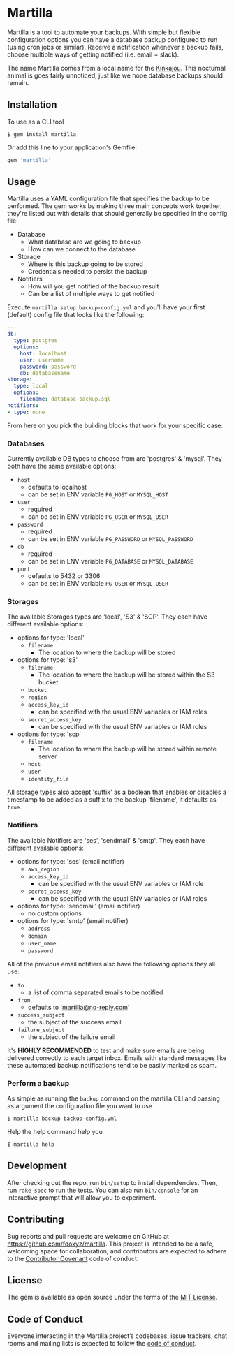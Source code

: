 # Martilla

Martilla is a tool to automate your backups. With simple but flexible configuration options you can have a database backup configured to run (using cron jobs or similar). Receive a notification whenever a backup fails, choose multiple ways of getting notified (i.e. email + slack).

The name Martilla comes from a local name for the [Kinkajou](https://en.wikipedia.org/wiki/Kinkajou). This nocturnal animal is goes fairly unnoticed, just like we hope database backups should remain.

## Installation

To use as a CLI tool

    $ gem install martilla

Or add this line to your application's Gemfile:

```ruby
gem 'martilla'
```

## Usage

Martilla uses a YAML configuration file that specifies the backup to be performed. The gem works by making three main concepts work together, they're listed out with details that should generally be specified in the config file:

 - Database
   - What database are we going to backup
   - How can we connect to the database
 - Storage
   - Where is this backup going to be stored
   - Credentials needed to persist the backup
 - Notifiers
   - How will you get notified of the backup result
   - Can be a list of multiple ways to get notified

Execute `martilla setup backup-config.yml` and you'll have your first (default) config file that looks like the following:

```yaml
---
db:
  type: postgres
  options:
    host: localhost
    user: username
    password: password
    db: databasename
storage:
  type: local
  options:
    filename: database-backup.sql
notifiers:
- type: none
```

From here on you pick the building blocks that work for your specific case:

### Databases

Currently available DB types to choose from are 'postgres' & 'mysql'. They both have the same available options:
 - `host`
   - defaults to localhost
   - can be set in ENV variable `PG_HOST` or `MYSQL_HOST`
 - `user`
   - required
   - can be set in ENV variable `PG_USER` or `MYSQL_USER`
 - `password`
   - required
   - can be set in ENV variable `PG_PASSWORD` or `MYSQL_PASSWORD`
 - `db`
   - required
   - can be set in ENV variable `PG_DATABASE` or `MYSQL_DATABASE`
 - `port`
   - defaults to 5432 or 3306
   - can be set in ENV variable `PG_USER` or `MYSQL_USER`

### Storages

The available Storages types are 'local', 'S3' & 'SCP'. They each have different available options:
 - options for type: 'local'
   - `filename`
     - The location to where the backup will be stored
 - options for type: 's3'
   - `filename`
     - The location to where the backup will be stored within the S3 bucket
   - `bucket`
   - `region`
   - `access_key_id`
     - can be specified with the usual ENV variables or IAM roles
   - `secret_access_key`
     - can be specified with the usual ENV variables or IAM roles
 - options for type: 'scp'
   - `filename`
     - The location to where the backup will be stored within remote server
   - `host`
   - `user`
   - `identity_file`

All storage types also accept 'suffix' as a boolean that enables or disables a timestamp to be added as a suffix to the backup 'filename', it defaults as `true`.

### Notifiers

The available Notifiers are 'ses', 'sendmail' & 'smtp'. They each have different available options:
- options for type: 'ses' (email notifier)
  - `aws_region`
  - `access_key_id`
    - can be specified with the usual ENV variables or IAM role
  - `secret_access_key`
    - can be specified with the usual ENV variables or IAM roles
- options for type: 'sendmail' (email notifier)
  - no custom options
- options for type: 'smtp' (email notifier)
  - `address`
  - `domain`
  - `user_name`
  - `password`

All of the previous email notifiers also have the following options they all use:
 - `to`
   - a list of comma separated emails to be notified
 - `from`
   - defaults to 'martilla@no-reply.com'
 - `success_subject`
   - the subject of the success email
 - `failure_subject`
   - the subject of the failure email

It's **HIGHLY RECOMMENDED** to test and make sure emails are being delivered correctly to each target inbox. Emails with standard messages like these automated backup notifications tend to be easily marked as spam.

### Perform a backup

As simple as running the `backup` command on the martilla CLI and passing as argument the configuration file you want to use

    $ martilla backup backup-config.yml

Help the help command help you

    $ martilla help

## Development

After checking out the repo, run `bin/setup` to install dependencies. Then, run `rake spec` to run the tests. You can also run `bin/console` for an interactive prompt that will allow you to experiment.

## Contributing

Bug reports and pull requests are welcome on GitHub at https://github.com/fdoxyz/martilla. This project is intended to be a safe, welcoming space for collaboration, and contributors are expected to adhere to the [Contributor Covenant](http://contributor-covenant.org) code of conduct.

## License

The gem is available as open source under the terms of the [MIT License](https://opensource.org/licenses/MIT).

## Code of Conduct

Everyone interacting in the Martilla project’s codebases, issue trackers, chat rooms and mailing lists is expected to follow the [code of conduct](https://github.com/fdoxyz/martilla/blob/master/CODE_OF_CONDUCT.md).
